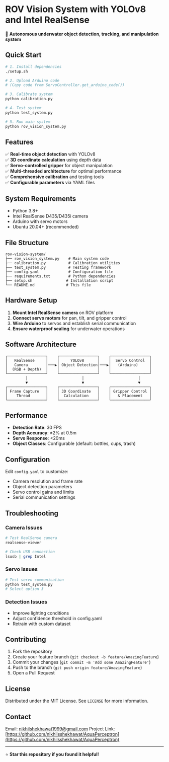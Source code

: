 
# ROV Vision System with YOLOv8 and Intel RealSense

🤖 **Autonomous underwater object detection, tracking, and manipulation system**

## Quick Start

```bash
# 1. Install dependencies
./setup.sh

# 2. Upload Arduino code
# (Copy code from ServoController.get_arduino_code())

# 3. Calibrate system
python calibration.py

# 4. Test system
python test_system.py

# 5. Run main system
python rov_vision_system.py
```

## Features

✅ **Real-time object detection** with YOLOv8  
✅ **3D coordinate calculation** using depth data  
✅ **Servo-controlled gripper** for object manipulation  
✅ **Multi-threaded architecture** for optimal performance  
✅ **Comprehensive calibration** and testing tools  
✅ **Configurable parameters** via YAML files  

## System Requirements

- Python 3.8+
- Intel RealSense D435/D435i camera
- Arduino with servo motors
- Ubuntu 20.04+ (recommended)

## File Structure

```
rov-vision-system/
├── rov_vision_system.py    # Main system code
├── calibration.py          # Calibration utilities
├── test_system.py          # Testing framework
├── config.yaml             # Configuration file
├── requirements.txt        # Python dependencies
├── setup.sh               # Installation script
└── README.md              # This file
```

## Hardware Setup

1. **Mount Intel RealSense camera** on ROV platform
2. **Connect servo motors** for pan, tilt, and gripper control
3. **Wire Arduino** to servos and establish serial communication
4. **Ensure waterproof sealing** for underwater operations

## Software Architecture

```
┌─────────────────┐    ┌─────────────────┐    ┌─────────────────┐
│   RealSense     │    │     YOLOv8      │    │  Servo Control  │
│   Camera        │───▶│ Object Detection│───▶│   (Arduino)     │
│  (RGB + Depth)  │    │                 │    │                 │
└─────────────────┘    └─────────────────┘    └─────────────────┘
         │                        │                        │
         ▼                        ▼                        ▼
┌─────────────────┐    ┌─────────────────┐    ┌─────────────────┐
│ Frame Capture   │    │ 3D Coordinate   │    │ Gripper Control │
│    Thread       │    │  Calculation    │    │   & Placement   │
└─────────────────┘    └─────────────────┘    └─────────────────┘
```

## Performance

- **Detection Rate**: 30 FPS
- **Depth Accuracy**: ±2% at 0.5m
- **Servo Response**: <20ms
- **Object Classes**: Configurable (default: bottles, cups, trash)

## Configuration

Edit `config.yaml` to customize:
- Camera resolution and frame rate
- Object detection parameters
- Servo control gains and limits
- Serial communication settings

## Troubleshooting

### Camera Issues
```bash
# Test RealSense camera
realsense-viewer

# Check USB connection
lsusb | grep Intel
```

### Servo Issues
```bash
# Test servo communication
python test_system.py
# Select option 3
```

### Detection Issues
- Improve lighting conditions
- Adjust confidence threshold in config.yaml
- Retrain with custom dataset

## Contributing

1. Fork the repository
2. Create your feature branch (`git checkout -b feature/AmazingFeature`)
3. Commit your changes (`git commit -m 'Add some AmazingFeature'`)
4. Push to the branch (`git push origin feature/AmazingFeature`)
5. Open a Pull Request

## License

Distributed under the MIT License. See `LICENSE` for more information.

## Contact

Email: [nikhilshekhawat1999@gmail.com](mailto:nikhilshekhawat1999@gmail.com)
Project Link: [https://github.com/nikhilsshekhawat/AquaPerceptron](https://github.com/nikhilsshekhawat/AquaPerceptron)

---

⭐ **Star this repository if you found it helpful!**
